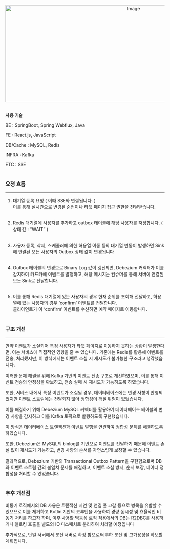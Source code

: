 <p align="center"><img width="794" height="307" alt="Image" src="https://github.com/user-attachments/assets/27018eed-4c3b-4814-b588-c5e77715c6bd" /><br><br>

**사용 기술**

BE : SpringBoot, Spring Webflux, Java

FE : React.js, JavaScript

DB/Cache : MySQL, Redis

INFRA : Kafka

ETC : SSE <br><br>

### 요청 흐름

---

1. 대기열 등록 요청 ( 이때 SSE와 연결됩니다. ) <br>
이를 통해 실시간으로 변경된 순번이나 타겟 페이지 접근 권한을 전달받습니다.<br><br>

2. Redis 대기열에 사용자를 추가하고 outbox 테이블에 해당 사용자를 저장합니다. ( 상태 값 : “WAIT” )<br><br>

3. 사용자 등록, 삭제, 스케줄러에 의한 허용열 이동 등의 대기열 변동이 발생하면 Sink에 연결된 모든 사용자의 Outbox 상태 값이 변경됩니다<br><br>

4. Outbox 테이블의 변경으로 Binary Log 값이 갱신되면, Debezium 커넥터가 이를 감지하여 카프카에 이벤트를 발행하고, 해당 메시지는 컨슈머를 통해 서버에 연결된 모든 Sink로 전달합니다.<br><br>

5. 이를 통해 Redis 대기열에 있는 사용자의 경우 현재 순위를 조회해 전달하고, 허용열에 있는 사용자의 경우 ‘confirm’ 이벤트를 전달합니다.
<br>클라이언트가 이 ‘confirm’ 이벤트를 수신하면 예약 페이지로 이동합니다.<br><br>

### 구조 개선
---

만약 이벤트가 소실되어 특정 사용자가 타겟 페이지로 이동하지 못하는 상황이 발생한다면, 이는 서비스에 직접적인 영향을 줄 수 있습니다. 기존에는 Redis를 활용해 이벤트를 전송, 처리했지만, 이 방식에서는 이벤트 소실 시 재시도가 불가능한 구조라고 생각했습니다.

이러한 문제 해결을 위해 Kafka 기반의 이벤트 전송 구조로 개선하였으며, 이를 통해 이벤트 전송의 안정성을 확보하고, 전송 실패 시 재시도가 가능하도록 하였습니다.

또한, 서비스 내에서 특정 이벤트가 소실될 경우, 데이터베이스에는 변경 사항이 반영되었지만 이벤트 스트림에는 전달되지 않아 정합성이 깨질 위험이 있었습니다. 

이를 해결하기 위해 Debezium MySQL 커넥터를 활용하여 데이터베이스 테이블의 변경 사항을 감지하고 이를 Kafka 토픽으로 발행하도록 구현했습니다. 

이 방식은 데이터베이스 트랜잭션과 이벤트 발행을 연관하여 정합성 문제를 해결하도록 하였습니다.

또한, Debezium은 MySQL의 binlog를 기반으로 이벤트를 전달하기 때문에 이벤트 손실 없이 재시도가 가능하고, 변경 사항의 순서를 자연스럽게 보장할 수 있습니다.

결과적으로, Debezium 기반의 Transactional Outbox Pattern을 구현함으로써 DB와 이벤트 스트림 간의 불일치 문제를 해결하고, 이벤트 소실 방지, 순서 보장, 데이터 정합성을 처리할 수 있었습니다.<br><br>

### 추후 개선점
비동기 로직에서의 DB 사용은 트랜잭션 지연 및 연결 풀 고갈 등으로 병목을 유발할 수 있으므로 이를 제거하고 Kotlin 기반의 코루틴을 사용하여 경량 동시성 및 효율적인 비동기 처리를 하고자 하며, 이후 사용할 멱등성 로직 적용에서의 DB는 R2DBC를 사용하거나 블로킹 호출을 별도의 IO 디스패처로 분리하여 처리할 예정입니다  

추가적으로, 단일 서버에서 분산 서버로 확장 함으로써 부하 분산 및 고가용성을 확보할 계획입니다.

